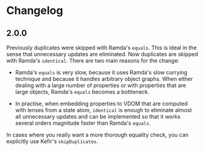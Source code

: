 # Changelog

## 2.0.0

Previously duplicates were skipped with Ramda's `equals`.  This is ideal in the
sense that unnecessary updates are eliminated.  Now duplicates are skipped with
Ramda's `identical`.  There are two main reasons for the change:

* Ramda's `equals` is very slow, because it uses Ramda's slow currying technique
  and because it handles arbitrary object graphs.  When either dealing with a
  large number of properties or with properties that are large objects, Ramda's
  `equals` becomes a bottleneck.

* In practise, when embedding properties to VDOM that are computed with lenses
  from a state atom, `identical` is enough to eliminate almost all unnecessary
  updates and can be implemented so that it works several orders magnitude
  faster than Ramda's `equals`.

In cases where you really want a more thorough equality check, you can
explicitly use Kefir's `skipDuplicates`.
